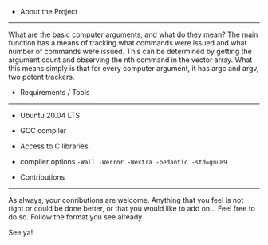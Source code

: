 - About the Project
***
What are the basic computer arguments, and what do they mean? The main function has a means of tracking what commands were issued and what number of commands were issued. This can be determined by getting the argument count and observing the nth command in the vector array. What this means simply is that for every computer argument, it has argc and argv, two potent trackers.

- Requirements / Tools
***
- Ubuntu 20.04 LTS
- GCC compiler
- Access to C libraries
- compiler options `-Wall -Werror -Wextra -pedantic -std=gnu89`

- Contributions
***
As always, your conributions are welcome. Anything that you feel is not right or could be done better, or that you would like to add on... Feel free to do so. Follow the format you see already.

See ya!